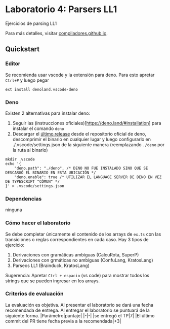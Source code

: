 # Laboratorio 4: Parsers LL1
Ejercicios de parsing LL1

Para más detalles, visitar [compiladores.github.io](https://compiladores.github.io).

## Quickstart

### Editor
Se recomienda usar vscode y la extensión para deno. Para esto apretar `Ctrl+P` y luego pegar
```
ext install denoland.vscode-deno
```
### Deno
Existen 2 alternativas para instalar deno:
1. Seguir las (instrucciones oficiales)[https://deno.land/#installation] para instalar el comando `deno`
2. Descargar el [último release](https://github.com/denoland/deno/releases/tag/v1.18.1) desde el repositorio oficial de deno, descomprimir el binario en cualquier lugar y luego configurarlo en ./.vscode/settings.json de la siguiente manera (reemplazando `./deno` por la ruta al binario)
```
mkdir .vscode
echo '{
    "deno.path": "./deno", /* DENO NO FUE INSTALADO SINO QUE SE DESCARGÓ EL BINARIO EN ESTA UBICACIÓN */
    "deno.enable": true /* UTILIZAR EL LANGUAGE SERVER DE DENO EN VEZ DE TYPESCRIPT "CÓMUN" */
}' > .vscode/settings.json
```

### Dependencias
ninguna

### Cómo hacer el laboratorio
Se debe completar únicamente el contenido de los arrays de `ex.ts` con las transiciones o reglas correspondientes en cada caso. Hay 3 tipos de ejercicio:
1. Derivaciones con gramáticas ambíguas (CalcuRota, SuperP)
2. Derivaciones con grmáticas no ambíguas (ConfuLang, KratosLang)
3. Parseos LL1 (Brainduck, KratosLang)

Sugerencia: Apretar `Ctrl + espacio` (vs code) para mostrar todos los strings que se pueden ingresar en los arrays.

### Criterios de evaluación
La evaluación es objetiva. Al presentar el laboratorio se dará una fecha recomendada de entrega.
Al entregar el laboratorio se puntuará de la siguiente forma.
|Parámetro|puntaje|
|-|-|
|se entregó el TP|7|
|El último commit del PR tiene fecha previa a la recomendada|+3|